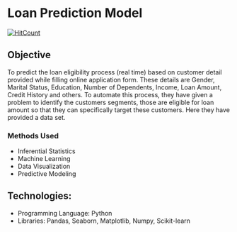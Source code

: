 # Loan Prediction Model

[![HitCount](http://hits.dwyl.io/maqsudinamdar/Loan-Prediction-Model.svg)](http://hits.dwyl.io/maqsudinamdar/Loan-Prediction-Model)

## Objective

To predict the loan eligibility process (real time) based on customer detail provided while filling online application form. These details are Gender, Marital Status, Education, Number of Dependents, Income, Loan Amount, Credit History and others. To automate this process, they have given a problem to identify the customers segments, those are eligible for loan amount so that they can specifically target these customers. Here they have provided a data set.

### Methods Used
* Inferential Statistics
* Machine Learning
* Data Visualization
* Predictive Modeling

## Technologies:
- Programming Language: Python
- Libraries: Pandas, Seaborn, Matplotlib, Numpy, Scikit-learn
